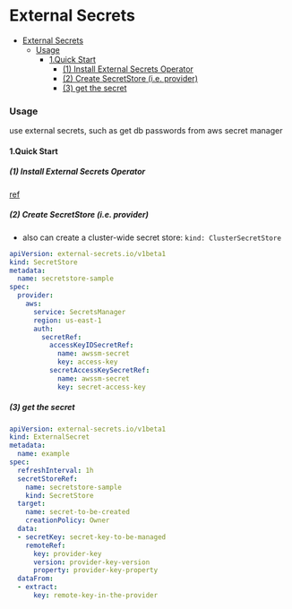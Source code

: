 # External Secrets


<!-- @import "[TOC]" {cmd="toc" depthFrom=1 depthTo=6 orderedList=false} -->

<!-- code_chunk_output -->

- [External Secrets](#external-secrets)
    - [Usage](#usage)
      - [1.Quick Start](#1quick-start)
        - [(1) Install External Secrets Operator](#1-install-external-secrets-operator)
        - [(2) Create SecretStore (i.e. provider)](#2-create-secretstore-ie-provider)
        - [(3) get the secret](#3-get-the-secret)

<!-- /code_chunk_output -->


### Usage

use external secrets, such as get db passwords from aws secret manager

#### 1.Quick Start

##### (1) Install External Secrets Operator

[ref](https://external-secrets.io/latest/introduction/getting-started/)

##### (2) Create SecretStore (i.e. provider)

* also can create a cluster-wide secret store: `kind: ClusterSecretStore`

```yaml
apiVersion: external-secrets.io/v1beta1
kind: SecretStore
metadata:
  name: secretstore-sample
spec:
  provider:
    aws:
      service: SecretsManager
      region: us-east-1
      auth:
        secretRef:
          accessKeyIDSecretRef:
            name: awssm-secret
            key: access-key
          secretAccessKeySecretRef:
            name: awssm-secret
            key: secret-access-key
```

##### (3) get the secret

```yaml
apiVersion: external-secrets.io/v1beta1
kind: ExternalSecret
metadata:
  name: example
spec:
  refreshInterval: 1h
  secretStoreRef:
    name: secretstore-sample
    kind: SecretStore
  target:
    name: secret-to-be-created
    creationPolicy: Owner
  data:
  - secretKey: secret-key-to-be-managed
    remoteRef:
      key: provider-key
      version: provider-key-version
      property: provider-key-property
  dataFrom:
  - extract:
      key: remote-key-in-the-provider
```